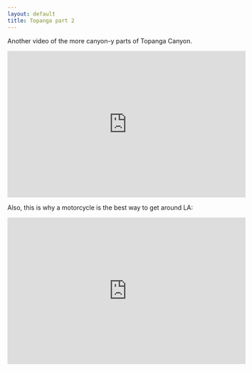 ```yaml
---
layout: default
title: Topanga part 2
---
```


Another video of the more canyon-y parts of Topanga Canyon.


<iframe width="535" height="330" src="http://www.youtube.com/embed/-IC0bMwOZeE" frameborder="0" allowfullscreen></iframe>


Also, this is why a motorcycle is the best way to get around LA:


<iframe width="535" height="330" src="http://www.youtube.com/embed/rxQD7VhlhgM" frameborder="0" allowfullscreen></iframe>
